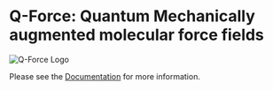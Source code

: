 # Q-Force: **Q**uantum Mechanically augmented molecular **force** fields



![Q-Force Logo](https://imgur.com/jZG5MNO "Q-Force Logo")

Please see the [Documentation](https://qforce.readthedocs.io/) for more information.

